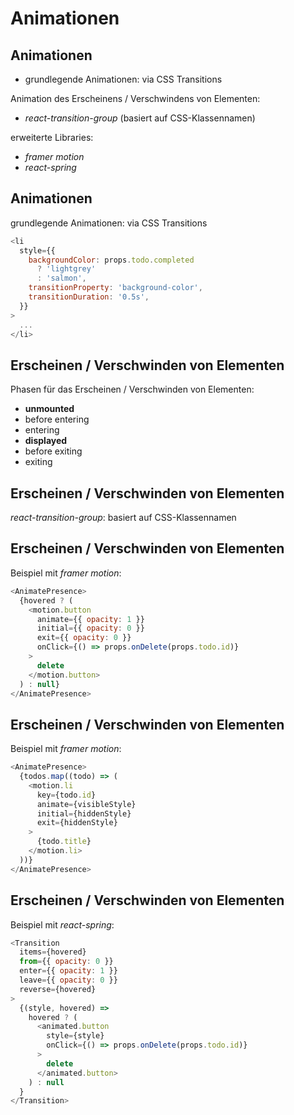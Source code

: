 # Animationen

## Animationen

- grundlegende Animationen: via CSS Transitions

Animation des Erscheinens / Verschwindens von Elementen:

- _react-transition-group_ (basiert auf CSS-Klassennamen)

erweiterte Libraries:

- _framer motion_
- _react-spring_

## Animationen

grundlegende Animationen: via CSS Transitions

```js
<li
  style={{
    backgroundColor: props.todo.completed
      ? 'lightgrey'
      : 'salmon',
    transitionProperty: 'background-color',
    transitionDuration: '0.5s',
  }}
>
  ...
</li>
```

## Erscheinen / Verschwinden von Elementen

Phasen für das Erscheinen / Verschwinden von Elementen:

- **unmounted**
- before entering
- entering
- **displayed**
- before exiting
- exiting

## Erscheinen / Verschwinden von Elementen

_react-transition-group_: basiert auf CSS-Klassennamen

## Erscheinen / Verschwinden von Elementen

Beispiel mit _framer motion_:

```js
<AnimatePresence>
  {hovered ? (
    <motion.button
      animate={{ opacity: 1 }}
      initial={{ opacity: 0 }}
      exit={{ opacity: 0 }}
      onClick={() => props.onDelete(props.todo.id)}
    >
      delete
    </motion.button>
  ) : null}
</AnimatePresence>
```

## Erscheinen / Verschwinden von Elementen

Beispiel mit _framer motion_:

```js
<AnimatePresence>
  {todos.map((todo) => (
    <motion.li
      key={todo.id}
      animate={visibleStyle}
      initial={hiddenStyle}
      exit={hiddenStyle}
    >
      {todo.title}
    </motion.li>
  ))}
</AnimatePresence>
```

## Erscheinen / Verschwinden von Elementen

Beispiel mit _react-spring_:

```js
<Transition
  items={hovered}
  from={{ opacity: 0 }}
  enter={{ opacity: 1 }}
  leave={{ opacity: 0 }}
  reverse={hovered}
>
  {(style, hovered) =>
    hovered ? (
      <animated.button
        style={style}
        onClick={() => props.onDelete(props.todo.id)}
      >
        delete
      </animated.button>
    ) : null
  }
</Transition>
```
